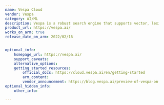 ```yaml
---
name: Vespa Cloud
vendor: Vespa
category: AI/ML
description: Vespa is a robust search engine that supports vector, lexical, and structured data searches. For production-ready search solutions, it integrates machine-learned model inference, ensuring scalability and high availability.
product_url: https://vespa.ai/
works_on_arm: true
release_date_on_arm: 2022/02/16


optional_info:
    homepage_url: https://vespa.ai/
    support_caveats:
    alternative_options:
    getting_started_resources:
        official_docs: https://cloud.vespa.ai/en/getting-started
        arm_content:
        vendor_announcement: https://blog.vespa.ai/preview-of-vespa-on-arm64/
optional_hidden_info:
    other_info:

---
```

